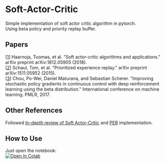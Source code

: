 # Soft-Actor-Critic

Simple implementation of soft actor critic algorithm in pytorch.  
Using beta policy and priority replay buffer.

## Papers

[[1](https://arxiv.org/pdf/1812.05905.pdf)]  Haarnoja, Tuomas, et al. "Soft actor-critic algorithms and applications." arXiv preprint arXiv:1812.05905 (2018).  
[[2](https://arxiv.org/pdf/1511.05952.pdf)] Schaul, Tom, et al. "Prioritized experience replay." arXiv preprint arXiv:1511.05952 (2015).  
[[3](http://proceedings.mlr.press/v70/chou17a/chou17a.pdf)] Chou, Po-Wei, Daniel Maturana, and Sebastian Scherer. "Improving stochastic policy gradients in continuous control with deep reinforcement learning using the beta distribution." International conference on machine learning. PMLR, 2017.  

## Other References
Followed [In-depth review of Soft Actor-Critic](https://towardsdatascience.com/in-depth-review-of-soft-actor-critic-91448aba63d4) and [PER](https://github.com/rlcode/per) implementation.

## How to Use
Just open the notebook:  
[![Open In Colab](https://colab.research.google.com/assets/colab-badge.svg)](https://colab.research.google.com/drive/16U3yU31cUNXGQu95oReKpdj72zGkhRw8?authuser=2#scrollTo=bzpZ-Zxjm_Yv)
